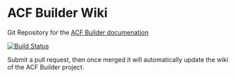 # ACF Builder Wiki
Git Repository for the [ACF Builder documenation](https://github.com/StoutLogic/acf-builder/wiki)

[![Build Status](https://travis-ci.org/StoutLogic/acf-builder-wiki.svg?branch=master)](https://travis-ci.org/StoutLogic/acf-builder-wiki)

Submit a pull request, then once merged it will automatically update the wiki of the ACF Builder project.
